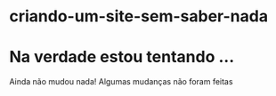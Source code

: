 ﻿# criando-um-site-sem-saber-nada
 # Na verdade estou tentando ...
Ainda não mudou nada!
Algumas mudanças não foram feitas
